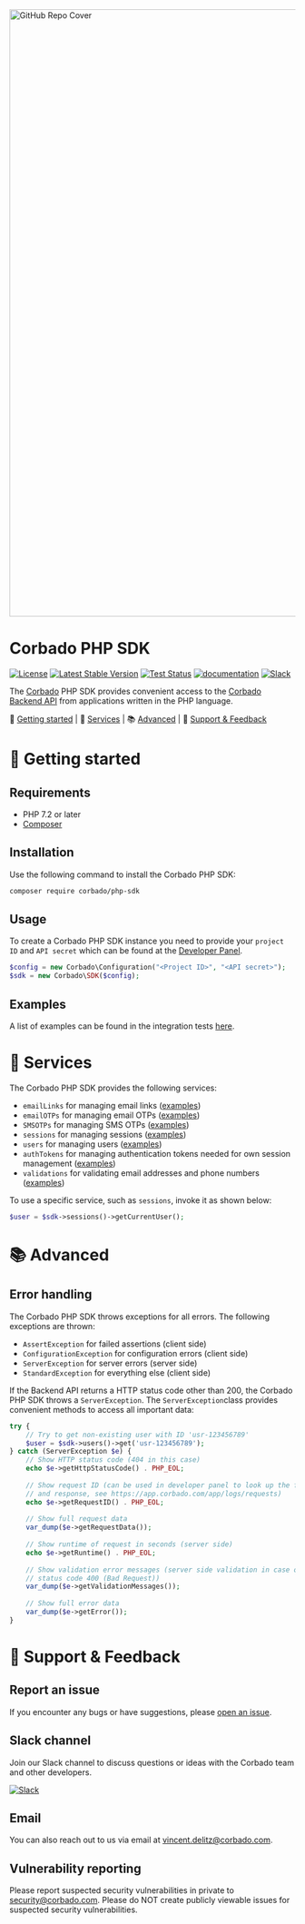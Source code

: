 <img width="1070" alt="GitHub Repo Cover" src="https://github.com/corbado/corbado-php/assets/18458907/aa4f9df6-980b-4b24-bb2f-d71c0f480971">

# Corbado PHP SDK

[![License](https://poser.pugx.org/corbado/php-sdk/license.svg)](https://packagist.org/packages/corbado/php-sdk)
[![Latest Stable Version](http://poser.pugx.org/corbado/php-sdk/v)](https://packagist.org/packages/corbado/php-sdk)
[![Test Status](https://github.com/corbado/corbado-php/actions/workflows/build.yml/badge.svg)](https://github.com/corbado/corbado-php/actions)
[![documentation](https://img.shields.io/badge/documentation-Corbado_Backend_API_Reference-blue.svg)](https://api.corbado.com/docs/api/)
[![Slack](https://img.shields.io/badge/slack-join%20chat-brightgreen.svg)](https://join.slack.com/t/corbado/shared_invite/zt-1b7867yz8-V~Xr~ngmSGbt7IA~g16ZsQ)

The [Corbado](https://www.corbado.com) PHP SDK provides convenient access to the [Corbado Backend API](https://api.corbado.com/docs/api/) from applications written in the PHP language.

:rocket: [Getting started](#rocket-getting-started) | :speedboat: [Services](#speedboat-services) | :books: [Advanced](#books-advanced) | :speech_balloon: [Support & Feedback](#speech_balloon-support--feedback)

# :rocket: Getting started

## Requirements

- PHP 7.2 or later
- [Composer](https://getcomposer.org/)

## Installation

Use the following command to install the Corbado PHP SDK:

```bash
composer require corbado/php-sdk
```

## Usage

To create a Corbado PHP SDK instance you need to provide your `project ID` and `API secret` which can be found at the [Developer Panel](https://app.corbado.com).

```PHP
$config = new Corbado\Configuration("<Project ID>", "<API secret>");
$sdk = new Corbado\SDK($config);
```

## Examples

A list of examples can be found in the integration tests [here](tests/integration).

# :speedboat: Services

The Corbado PHP SDK provides the following services:

- `emailLinks` for managing email links ([examples](tests/integration/EmailLink))
- `emailOTPs` for managing email OTPs ([examples](tests/integration/todo))
- `SMSOTPs` for managing SMS OTPs ([examples](tests/integration/todo))
- `sessions` for managing sessions ([examples](tests/integration/todo))
- `users` for managing users ([examples](tests/integration/todo))
- `authTokens` for managing authentication tokens needed for own session management ([examples](tests/integration/todo))
- `validations` for validating email addresses and phone numbers ([examples](tests/integration/todo))

To use a specific service, such as `sessions`, invoke it as shown below:

```PHP
$user = $sdk->sessions()->getCurrentUser();
``` 

# :books: Advanced

## Error handling

The Corbado PHP SDK throws exceptions for all errors. The following exceptions are thrown:

- `AssertException` for failed assertions (client side)
- `ConfigurationException` for configuration errors (client side)
- `ServerException` for server errors (server side)
- `StandardException` for everything else (client side)

If the Backend API returns a HTTP status code other than 200, the Corbado PHP SDK throws a `ServerException`. The `ServerException`class provides convenient methods to access all important data:

```PHP
try {
    // Try to get non-existing user with ID 'usr-123456789'
    $user = $sdk->users()->get('usr-123456789');
} catch (ServerException $e) {
    // Show HTTP status code (404 in this case)
    echo $e->getHttpStatusCode() . PHP_EOL;
    
    // Show request ID (can be used in developer panel to look up the full request
    // and response, see https://app.corbado.com/app/logs/requests)
    echo $e->getRequestID() . PHP_EOL;
    
    // Show full request data
    var_dump($e->getRequestData());
    
    // Show runtime of request in seconds (server side)
    echo $e->getRuntime() . PHP_EOL;
    
    // Show validation error messages (server side validation in case of HTTP
    // status code 400 (Bad Request))
    var_dump($e->getValidationMessages());
    
    // Show full error data
    var_dump($e->getError());
}
```

# :speech_balloon: Support & Feedback

## Report an issue

If you encounter any bugs or have suggestions, please [open an issue](https://github.com/corbado/corbado-php/issues/new).

## Slack channel

Join our Slack channel to discuss questions or ideas with the Corbado team and other developers.

[![Slack](https://img.shields.io/badge/slack-join%20chat-brightgreen.svg)](https://join.slack.com/t/corbado/shared_invite/zt-1b7867yz8-V~Xr~ngmSGbt7IA~g16ZsQ)

## Email

You can also reach out to us via email at vincent.delitz@corbado.com.

## Vulnerability reporting

Please report suspected security vulnerabilities in private to security@corbado.com. Please do NOT create publicly viewable issues for suspected security vulnerabilities.
